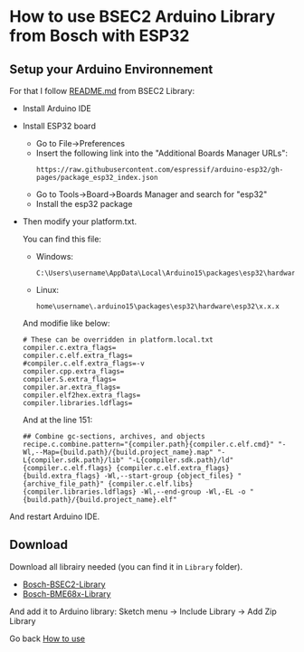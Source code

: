 # How to use BSEC2 Arduino Library from Bosch with ESP32


## Setup your Arduino Environnement

For that I follow [README.md](https://github.com/BoschSensortec/Bosch-BSEC2-Library) from BSEC2 Library:

* Install Arduino IDE
* Install ESP32 board
    * Go to File->Preferences
    * Insert the following link into the "Additional Boards Manager URLs":
        ```
        https://raw.githubusercontent.com/espressif/arduino-esp32/gh-pages/package_esp32_index.json
        ```
    * Go to Tools->Board->Boards Manager and search for "esp32"
    * Install the esp32 package

* Then modify your platform.txt.

    You can find this file:
    * Windows:
        ```
        C:\Users\username\AppData\Local\Arduino15\packages\esp32\hardware\esp32\x.x.x
        ```

    * Linux:
        ```
        home\username\.arduino15\packages\esp32\hardware\esp32\x.x.x
        ```
    
    And modifie like below:
    ```
    # These can be overridden in platform.local.txt
    compiler.c.extra_flags=
    compiler.c.elf.extra_flags=
    #compiler.c.elf.extra_flags=-v
    compiler.cpp.extra_flags=
    compiler.S.extra_flags=
    compiler.ar.extra_flags=
    compiler.elf2hex.extra_flags=
    compiler.libraries.ldflags=
    ```
    And at the line 151:

    ```
    ## Combine gc-sections, archives, and objects
    recipe.c.combine.pattern="{compiler.path}{compiler.c.elf.cmd}" "-Wl,--Map={build.path}/{build.project_name}.map" "-L{compiler.sdk.path}/lib" "-L{compiler.sdk.path}/ld" {compiler.c.elf.flags} {compiler.c.elf.extra_flags} {build.extra_flags} -Wl,--start-group {object_files} "{archive_file_path}" {compiler.c.elf.libs} {compiler.libraries.ldflags} -Wl,--end-group -Wl,-EL -o "{build.path}/{build.project_name}.elf"
    ```

And restart Arduino IDE.

## Download

Download all librairy needed (you can find it in `Library` folder).
* [Bosch-BSEC2-Library](https://github.com/BoschSensortec/Bosch-BSEC2-Library)
* [Bosch-BME68x-Library](https://github.com/BoschSensortec/BME68x-Sensor-API)

And add it to Arduino library: Sketch menu -> Include Library -> Add Zip Library

Go back [How to use](README.md)
